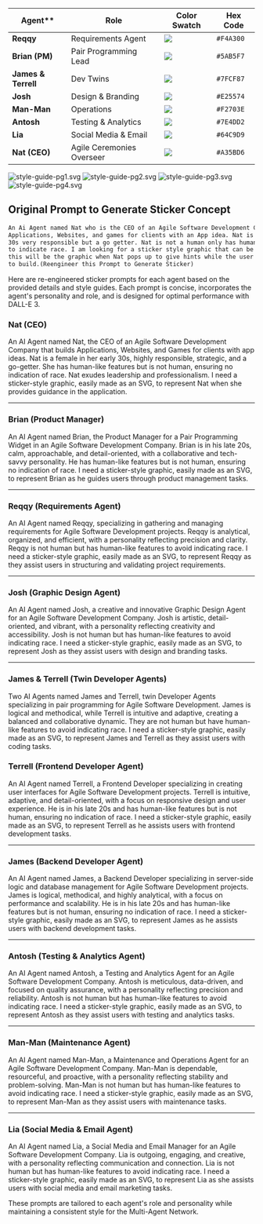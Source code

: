 Agent**         | **Role**                    | **Color Swatch** | **Hex Code** |
|------------------|-----------------------------|------------------|-------------|
| **Reqqy**        | Requirements Agent           | ![](https://img.shields.io/badge/-%23F4A300-F4A300) | `#F4A300` |
| **Brian (PM)**   | Pair Programming Lead        | ![](https://img.shields.io/badge/-%235AB5F7-5AB5F7) | `#5AB5F7` |
| **James & Terrell** | Dev Twins                | ![](https://img.shields.io/badge/-%237FCF87-7FCF87) | `#7FCF87` |
| **Josh**         | Design & Branding            | ![](https://img.shields.io/badge/-%23E25574-E25574) | `#E25574` |
| **Man-Man**      | Operations                   | ![](https://img.shields.io/badge/-%23F2703E-F2703E) | `#F2703E` |
| **Antosh**       | Testing & Analytics          | ![](https://img.shields.io/badge/-%237E4DD2-7E4DD2) | `#7E4DD2` |
| **Lia**          | Social Media & Email         | ![](https://img.shields.io/badge/-%2364C9D9-64C9D9) | `#64C9D9` |
| **Nat (CEO)**    | Agile Ceremonies Overseer    | ![](https://img.shields.io/badge/-%23A35BD6-A35BD6) | `#A35BD6` |

![style-guide-pg1.svg](style-guide-pg1.svg)
![style-guide-pg2.svg](style-guide-pg2.svg)
![style-guide-pg3.svg](style-guide-pg3.svg)
![style-guide-pg4.svg](style-guide-pg4.svg)

## Original Prompt to Generate Sticker Concept
```markdown
An Ai Agent named Nat who is the CEO of an Agile Software Development Company that builds 
Applications, Websites, and games for clients with an App idea. Nat is a female in her early 
30s very responsible but a go getter. Nat is not a human only has human-ish features so as not 
to indicate race. I am looking for a sticker style graphic that can be easily made as an svg. 
this will be the graphic when Nat pops up to give hints while the user is using my application 
to build.(Reengineer this Prompt to Generate Sticker)
```
Here are re-engineered sticker prompts for each agent based on the provided details and style guides. Each prompt is concise, incorporates the agent's personality and role, and is designed for optimal performance with DALL-E 3.

### **Nat (CEO)**
An AI Agent named Nat, the CEO of an Agile Software Development Company that builds Applications, Websites, and Games for clients with app ideas. Nat is a female in her early 30s, highly responsible, strategic, and a go-getter. She has human-like features but is not human, ensuring no indication of race. Nat exudes leadership and professionalism. I need a sticker-style graphic, easily made as an SVG, to represent Nat when she provides guidance in the application.

---

### **Brian (Product Manager)**
An AI Agent named Brian, the Product Manager for a Pair Programming Widget in an Agile Software Development Company. Brian is in his late 20s, calm, approachable, and detail-oriented, with a collaborative and tech-savvy personality. He has human-like features but is not human, ensuring no indication of race. I need a sticker-style graphic, easily made as an SVG, to represent Brian as he guides users through product management tasks.

---

### **Reqqy (Requirements Agent)**
An AI Agent named Reqqy, specializing in gathering and managing requirements for Agile Software Development projects. Reqqy is analytical, organized, and efficient, with a personality reflecting precision and clarity. Reqqy is not human but has human-like features to avoid indicating race. I need a sticker-style graphic, easily made as an SVG, to represent Reqqy as they assist users in structuring and validating project requirements.

---

### **Josh (Graphic Design Agent)**
An AI Agent named Josh, a creative and innovative Graphic Design Agent for an Agile Software Development Company. Josh is artistic, detail-oriented, and vibrant, with a personality reflecting creativity and accessibility. Josh is not human but has human-like features to avoid indicating race. I need a sticker-style graphic, easily made as an SVG, to represent Josh as they assist users with design and branding tasks.

---

### **James & Terrell (Twin Developer Agents)**
Two AI Agents named James and Terrell, twin Developer Agents specializing in pair programming for Agile Software Development. James is logical and methodical, while Terrell is intuitive and adaptive, creating a balanced and collaborative dynamic. They are not human but have human-like features to avoid indicating race. I need a sticker-style graphic, easily made as an SVG, to represent James and Terrell as they assist users with coding tasks.

### **Terrell (Frontend Developer Agent)**
An AI Agent named Terrell, a Frontend Developer specializing in creating user interfaces for Agile Software Development projects. Terrell is intuitive, adaptive, and detail-oriented, with a focus on responsive design and user experience. He is in his late 20s and has human-like features but is not human, ensuring no indication of race. I need a sticker-style graphic, easily made as an SVG, to represent Terrell as he assists users with frontend development tasks.

---

### **James (Backend Developer Agent)**
An AI Agent named James, a Backend Developer specializing in server-side logic and database management for Agile Software Development projects. James is logical, methodical, and highly analytical, with a focus on performance and scalability. He is in his late 20s and has human-like features but is not human, ensuring no indication of race. I need a sticker-style graphic, easily made as an SVG, to represent James as he assists users with backend development tasks.

---


### **Antosh (Testing & Analytics Agent)**
An AI Agent named Antosh, a Testing and Analytics Agent for an Agile Software Development Company. Antosh is meticulous, data-driven, and focused on quality assurance, with a personality reflecting precision and reliability. Antosh is not human but has human-like features to avoid indicating race. I need a sticker-style graphic, easily made as an SVG, to represent Antosh as they assist users with testing and analytics tasks.

---

### **Man-Man (Maintenance Agent)**
An AI Agent named Man-Man, a Maintenance and Operations Agent for an Agile Software Development Company. Man-Man is dependable, resourceful, and proactive, with a personality reflecting stability and problem-solving. Man-Man is not human but has human-like features to avoid indicating race. I need a sticker-style graphic, easily made as an SVG, to represent Man-Man as they assist users with maintenance tasks.

---

### **Lia (Social Media & Email Agent)**
An AI Agent named Lia, a Social Media and Email Manager for an Agile Software Development Company. Lia is outgoing, engaging, and creative, with a personality reflecting communication and connection. Lia is not human but has human-like features to avoid indicating race. I need a sticker-style graphic, easily made as an SVG, to represent Lia as she assists users with social media and email marketing tasks.

These prompts are tailored to each agent's role and personality while maintaining a consistent style for the Multi-Agent Network.